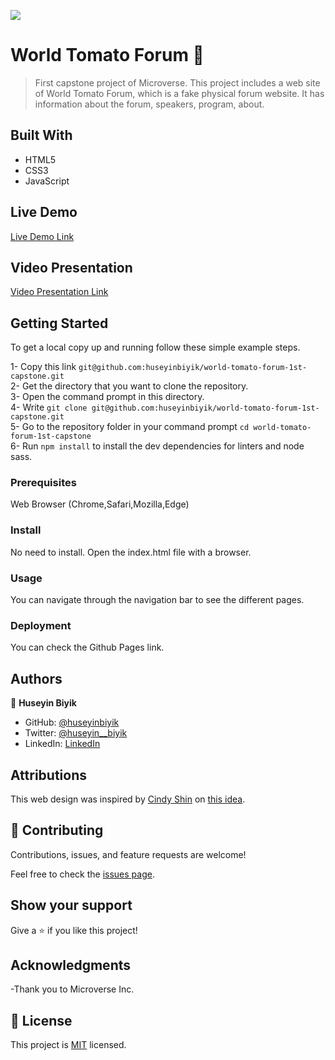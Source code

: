 ![](https://img.shields.io/badge/Microverse-blueviolet)

# World Tomato Forum 🍅

> First capstone project of Microverse. This  project includes a web site of World Tomato Forum, which is a fake physical forum website. It has information about the forum, speakers, program, about.  

## Built With

- HTML5
- CSS3
- JavaScript

## Live Demo

[Live Demo Link](https://huseyinbiyik.github.io/world-tomato-forum)

## Video Presentation

[Video Presentation Link](https://www.loom.com/share/f01b8dab0ca249f78f0e5d58a2926659)

## Getting Started

To get a local copy up and running follow these simple example steps.

1- Copy this link `git@github.com:huseyinbiyik/world-tomato-forum-1st-capstone.git` <br>
2- Get the directory that you want to clone the repository. <br>
3- Open the command prompt in this directory. <br>
4- Write `git clone git@github.com:huseyinbiyik/world-tomato-forum-1st-capstone.git` <br>
5- Go to the repository folder in your command prompt `cd world-tomato-forum-1st-capstone` <br>
6- Run `npm install` to install the dev dependencies for linters and node sass.

### Prerequisites

Web Browser (Chrome,Safari,Mozilla,Edge)

### Install

No need to install. Open the index.html file with a browser.

### Usage

You can navigate through the navigation bar to see the different pages.

### Deployment

You can check the Github Pages link.

## Authors

👤 **Huseyin Biyik**

- GitHub: [@huseyinbiyik](https://github.com/huseyinbiyik)
- Twitter: [@huseyin__biyik](https://twitter.com/huseyin__biyik)
- LinkedIn: [LinkedIn](https://www.linkedin.com/in/huseyin-b%C4%B1y%C4%B1k/)

## Attributions

This web design was inspired by [Cindy Shin](https://www.behance.net/adagio07)
on [this idea](https://www.behance.net/gallery/29845175/CC-Global-Summit-2015).

## 🤝 Contributing

Contributions, issues, and feature requests are welcome!

Feel free to check the [issues page](../../issues/).

## Show your support

Give a ⭐️ if you like this project!

## Acknowledgments

-Thank you to Microverse Inc.

## 📝 License

This project is [MIT](./MIT.md) licensed.

